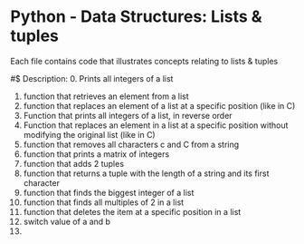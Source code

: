# Python - Data Structures: Lists & tuples
 Each file contains code that illustrates concepts relating to lists & tuples

#$ Description:
 0. Prints all integers of a list
 1. function that retrieves an element from a list
 2. function that replaces an element of a list at a specific position (like in C)
 3. Function that prints all integers of a list, in reverse order
 4. Function that replaces an element in a list at a specific position without modifying the original list (like in C)
 5. function that removes all characters c and C from a string
 6. function that prints a matrix of integers
 7. function that adds 2 tuples
 8. function that returns a tuple with the length of a string and its first character
 9. function that finds the biggest integer of a list
 10. function that finds all multiples of 2 in a list
 11. function that deletes the item at a specific position in a list
 12. switch value of a and b
 13. 
